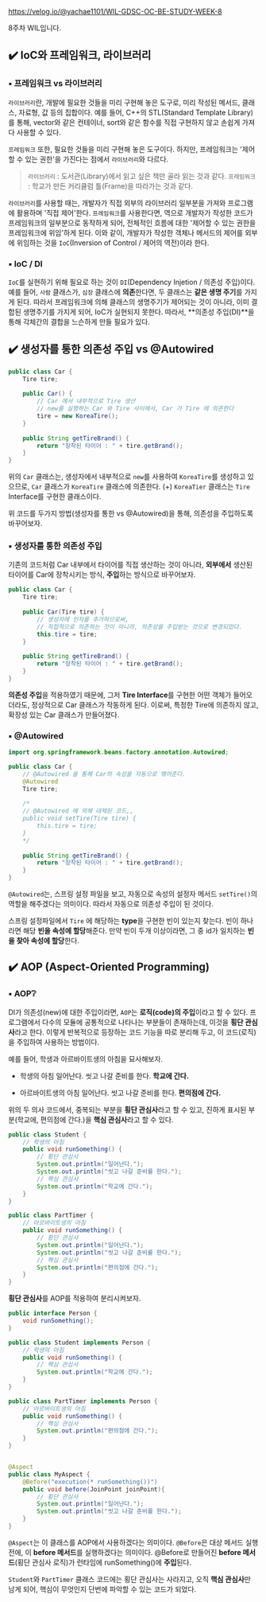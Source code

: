 https://velog.io/@yachae1101/WIL-GDSC-OC-BE-STUDY-WEEK-8

8주차 WIL입니다.

## ✔️ IoC와 프레임워크, 라이브러리

### ▪️ 프레임워크 vs 라이브러리

`라이브러리`란, 개발에 필요한 것들을 미리 구현해 놓은 도구로, 미리 작성된 메서드, 클래스, 자료형, 값 등의 집합이다.
예를 들어, C++의 STL(Standard Template Library)를 통해, vector와 같은 컨테이너, sort와 같은 함수를 직접 구현하지 않고 손쉽게 가져다 사용할 수 있다.

`프레임워크` 또한, 필요한 것들을 미리 구현해 놓은 도구이다. 하지만, 프레임워크는 '제어할 수 있는 권한'을 가진다는 점에서 `라이브러리`와 다르다.

>`라이브러리` : 도서관(Library)에서 읽고 싶은 책만 골라 읽는 것과 같다.
`프레임워크` : 학교가 만든 커리큘럼 틀(Frame)을 따라가는 것과 같다.

`라이브러리`를 사용할 때는, 개발자가 직접 외부의 라이브러리 일부분을 가져와 프로그램에 활용하며 '직접 제어'한다.
`프레임워크`를 사용한다면, 역으로 개발자가 작성한 코드가 프레임워크의 일부분으로 동작하게 되어, 전체적인 흐름에 대한 '제어할 수 있는 권한을 프레임워크에 위임'하게 된다. 
이와 같이, 개발자가 작성한 객체나 메서드의 제어를 외부에 위임하는 것을 `IoC`(Inversion of Control / 제어의 역전)이라 한다.

### ▪️ IoC / DI
`IoC`를 실현하기 위해 필요로 하는 것이 `DI`(Dependency Injetion / 의존성 주입)이다.
예를 들어, `사람` 클래스가, `심장` 클래스에 **의존**한다면, 두 클래스는 **같은 생명 주기**를 가지게 된다. 따라서 프레임워크에 의해 클래스의 생명주기가 제어되는 것이 아니라, 이미 결합된 생명주기를 가지게 되어, IoC가 실현되지 못한다.
따라서, **의존성 주입(DI)**을 통해 각체간의 결합을 느슨하게 만들 필요가 있다.


## ✔️ 생성자를 통한 의존성 주입 vs @Autowired
```java
public class Car {
	Tire tire;
    
    public Car() {
    	// Car 에서 내부적으로 Tire 생산
        // new를 실행하는 Car 와 Tire 사이에서, Car 가 Tire 에 의존한다  
    	tire = new KoreaTire();
    }
    
    public String getTireBrand() {
    	return "장착된 타이어 : " + tire.getBrand();
    }
}
```
위의 `Car` 클래스는, 생성자에서 내부적으로 `new`를 사용하여 `KoreaTire`를 생성하고 있으므로, `Car` 클래스가 `KoreaTire` 클래스에 의존한다.
(+) `KoreaTier` 클래스는 `Tire` Interface를 구현한 클래스이다.

위 코드를 두가지 방법(생성자를 통한 vs @Autowired)을 통해, 의존성을 주입하도록 바꾸어보자.

### ▪️ 생성자를 통한 의존성 주입
기존의 코드처럼 Car 내부에서 타이어를 직접 생산하는 것이 아니라, **외부에서** 생산된 타이어를 Car에 장착시키는 방식, **주입**하는 방식으로 바꾸어보자.

```java
public class Car {
	Tire tire;
    
    public Car(Tire tire) {
    	// 생성자에 인자를 추가하므로써,
        // 직접적으로 의존하는 것이 아니라, 의존성을 주입받는 것으로 변경되었다.
    	this.tire = tire;
    }
    
    public String getTireBrand() {
    	return "장착된 타이어 : " + tire.getBrand();
    }
}
```
**의존성 주입**을 적용하였기 때문에, 그저 **Tire Interface**를 구현한 어떤 객체가 들어오더라도, 정상적으로 Car 클래스가 작동하게 된다. 이로써, 특정한 Tire에 의존하지 않고, 확장성 있는 Car 클래스가 만들어졌다.


### ▪️ @Autowired

```java
import org.springframework.beans.factory.annotation.Autowired;

public class Car {
	// @Autowired 을 통해 Car의 속성을 자동으로 엮어준다.
	@Autowired
	Tire tire;
    
    /*
    // @Autowired 에 의해 대체된 코드,,
    public void setTire(Tire tire) {
    	this.tire = tire;
    }
    */
    
    public String getTireBrand() {
    	return "장착된 타이어 : " + tire.getBrand();
    }
}
```

`@Autowired`는, 스프링 설정 파일을 보고, 자동으로 속성의 설정자 메서드 `setTire()`의 역할을 해주겠다는 의미이다. 따라서 자동으로 의존성 주입이 된 것이다.

스프링 설정파일에서 `Tire` 에 해당하는 **type**을 구현한 빈이 있는지 찾는다. 빈이 하나라면 해당 **빈을 속성에 할당**해준다.
만약 빈이 두개 이상이라면, 그 중 id가 일치하는 **빈을 찾아 속성에 할당**한다.


## ✔️ AOP (Aspect-Oriented Programming)

### ▪️ AOP❔
DI가 의존성(new)에 대한 주입이라면, `AOP`는 **로직(code)의 주입**이라고 할 수 있다.
프로그램에서 다수의 모듈에 공통적으로 나타나는 부분들이 존재하는데, 이것을 **횡단 관심사**라고 한다. 이렇게 반복적으로 등장하는 코드 기능을 따로 분리해 두고, 이 코드(로직)을 주입하여 사용하는 방법이다.

예를 들어, 학생과 아르바이트생의 아침을 묘사해보자.

- 학생의 아침
일어난다.
씻고 나갈 준비를 한다.
**학교에 간다.**

- 아르바이트생의 아침
일어난다.
씻고 나갈 준비를 한다.
**편의점에 간다.**

위의 두 의사 코드에서, 중복되는 부분을 **횡단 관심사**라고 할 수 있고, 진하게 표시된 부분(학교에, 편의점에 간다.)을 **핵심 관심사**라고 할 수 있다.


```java
public class Student {
	// 학생의 아침
	public void runSomething() {
    	// 횡단 관심사
    	System.out.println("일어난다.");
        System.out.println("씻고 나갈 준비를 한다.");
        // 핵심 관심사
        System.out.println("학교에 간다.");
    }
}

public class PartTimer {
	// 아르바이트생의 아침
	public void runSomething() {
    	// 횡단 관심사
    	System.out.println("일어난다.");
        System.out.println("씻고 나갈 준비를 한다.");
        // 핵심 관심사
        System.out.println("편의점에 간다.");
    }
}
```

**횡단 관심사**를 AOP를 적용하여 분리시켜보자.

```java
public interface Person {
	void runSomething();
}

public class Student implements Person {
	// 학생의 아침
	public void runSomething() {
        // 핵심 관심사
        System.out.println("학교에 간다.");
    }
}

public class PartTimer implements Person {
	// 아르바이트생의 아침
	public void runSomething() {
        // 핵심 관심사
        System.out.println("편의점에 간다.");
    }
}


@Aspect
public class MyAspect {
	@Before("execution(* runSomething())")
    public void before(JoinPoint joinPoint){
    	// 횡단 관심사
    	System.out.println("일어난다.");
        System.out.println("씻고 나갈 준비를 한다.");
    }
}
```

`@Aspect`는 이 클래스를 AOP에서 사용하겠다는 의미이다.
`@Before`은 대상 메서드 실행 전에, 이 **before 메서드**를 실행하겠다는 의미이다.
@Before로 만들어진 **before 메서드**(횡단 관심사 로직)가 런타임에 runSomething()에 **주입**된다.

`Student`와 `PartTimer` 클래스 코드에는 횡단 관심사는 사라지고, 오직 **핵심 관심사**만 남게 되어, 핵심이 무엇인지 단번에 파악할 수 있는 코드가 되었다.